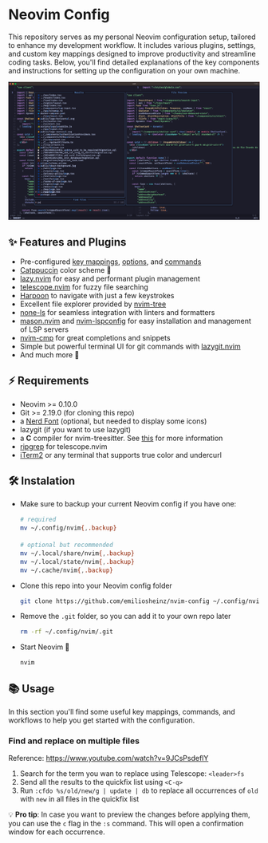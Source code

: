 # Neovim Config

This repository serves as my personal Neovim configuration setup, tailored to enhance my development workflow. It includes various plugins, settings, and custom key mappings designed to improve productivity and streamline coding tasks. Below, you'll find detailed explanations of the key components and instructions for setting up the configuration on your own machine.

![Neovim preview](./docs/images/preview.png)

## ✨ Features and Plugins

- Pre-configured [key mappings](./lua/emiliosheinz/core/keymap.lua), [options](./lua/emiliosheinz/core/options.lua), and [commands](./lua/emiliosheinz/core/commands.lua)
- [Catppuccin](https://github.com/catppuccin/nvim) color scheme 🤩
- [lazy.nvim](https://github.com/folke/lazy.nvim) for easy and performant plugin management
- [telescope.nvim](https://github.com/nvim-telescope/telescope.nvim) for fuzzy file searching
- [Harpoon](https://github.com/ThePrimeagen/harpoon) to navigate with just a few keystrokes
- Excellent file explorer provided by [nvim-tree](https://github.com/nvim-tree/nvim-tree.lua)
- [none-ls](https://github.com/nvimtools/none-ls.nvim) for seamless integration with linters and formatters
- [mason.nvim](https://github.com/williamboman/mason.nvim) and [nvim-lspconfig](https://github.com/neovim/nvim-lspconfig) for easy installation and management of LSP servers
- [nvim-cmp](https://github.com/hrsh7th/nvim-cmp) for great completions and snippets
- Simple but powerful terminal UI for git commands with [lazygit.nvim](https://github.com/kdheepak/lazygit.nvim)
- And much more 🚀

## ⚡️ Requirements

- Neovim >= 0.10.0
- Git >= 2.19.0 (for cloning this repo)
- a [Nerd Font](https://www.nerdfonts.com/) (optional, but needed to display some icons)
- lazygit (if you want to use lazygit)
- a **C** compiler for nvim-treesitter. See [this](https://github.com/nvim-treesitter/nvim-treesitter#requirements) for more information
- [ripgrep](https://github.com/BurntSushi/ripgrep) for telescope.nvim
- [iTerm2](https://iterm2.com/) or any terminal that supports true color and undercurl
    
## 🛠️ Instalation

- Make sure to backup your current Neovim config if you have one:
        
    ```bash 
    # required
    mv ~/.config/nvim{,.backup}

    # optional but recommended
    mv ~/.local/share/nvim{,.backup}
    mv ~/.local/state/nvim{,.backup}
    mv ~/.cache/nvim{,.backup}
    ```    
- Clone this repo into your Neovim config folder
    
    ```bash
    git clone https://github.com/emiliosheinz/nvim-config ~/.config/nvim
    ```
- Remove the `.git` folder, so you can add it to your own repo later
    
    ```bash
    rm -rf ~/.config/nvim/.git
    ```

- Start Neovim 🥳
    
    ```bash
    nvim
    ```

## 📚 Usage

In this section you'll find some useful key mappings, commands, and workflows to help you get started with the configuration.

### Find and replace on multiple files 

Reference: https://www.youtube.com/watch?v=9JCsPsdeflY

1. Search for the term you wan to replace using Telescope: `<leader>fs`
2. Send all the results to the quickfix list using `<C-q>` 
3. Run `:cfdo %s/old/new/g | update | db` to replace all occurrences of `old` with `new` in all files in the quickfix list

💡 **Pro tip**: In case you want to preview the changes before applying them, you can use the `c` flag in the `:s` command. This will open a confirmation window for each occurrence.
